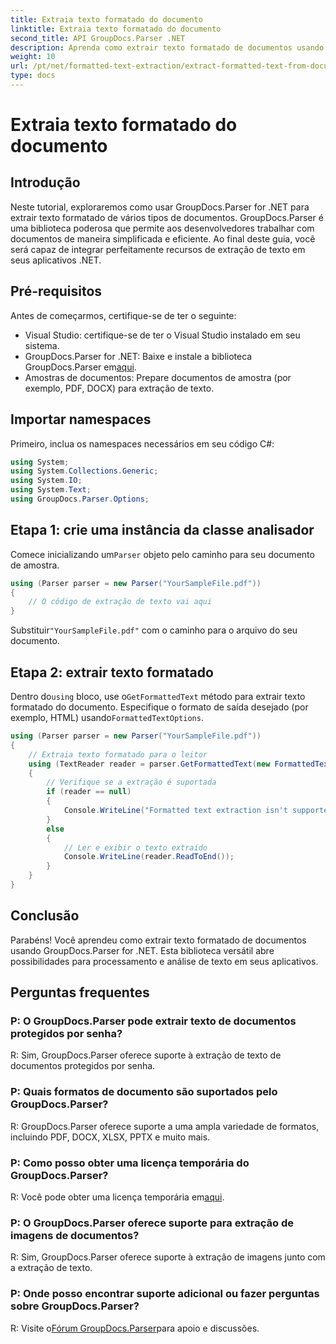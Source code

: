 ```yaml
---
title: Extraia texto formatado do documento
linktitle: Extraia texto formatado do documento
second_title: API GroupDocs.Parser .NET
description: Aprenda como extrair texto formatado de documentos usando GroupDocs.Parser for .NET. Extração de texto simples e eficiente para suas aplicações.
weight: 10
url: /pt/net/formatted-text-extraction/extract-formatted-text-from-document/
type: docs
---
```

# Extraia texto formatado do documento

## Introdução
Neste tutorial, exploraremos como usar GroupDocs.Parser for .NET para extrair texto formatado de vários tipos de documentos. GroupDocs.Parser é uma biblioteca poderosa que permite aos desenvolvedores trabalhar com documentos de maneira simplificada e eficiente. Ao final deste guia, você será capaz de integrar perfeitamente recursos de extração de texto em seus aplicativos .NET.
## Pré-requisitos
Antes de começarmos, certifique-se de ter o seguinte:
- Visual Studio: certifique-se de ter o Visual Studio instalado em seu sistema.
-  GroupDocs.Parser for .NET: Baixe e instale a biblioteca GroupDocs.Parser em[aqui](https://releases.groupdocs.com/parser/net/).
- Amostras de documentos: Prepare documentos de amostra (por exemplo, PDF, DOCX) para extração de texto.
## Importar namespaces
Primeiro, inclua os namespaces necessários em seu código C#:
```csharp
using System;
using System.Collections.Generic;
using System.IO;
using System.Text;
using GroupDocs.Parser.Options;
```
## Etapa 1: crie uma instância da classe analisador
 Comece inicializando um`Parser` objeto pelo caminho para seu documento de amostra.
```csharp
using (Parser parser = new Parser("YourSampleFile.pdf"))
{
    // O código de extração de texto vai aqui
}
```
 Substituir`"YourSampleFile.pdf"` com o caminho para o arquivo do seu documento.

## Etapa 2: extrair texto formatado
 Dentro do`using` bloco, use o`GetFormattedText` método para extrair texto formatado do documento. Especifique o formato de saída desejado (por exemplo, HTML) usando`FormattedTextOptions`.
```csharp
using (Parser parser = new Parser("YourSampleFile.pdf"))
{
    // Extraia texto formatado para o leitor
    using (TextReader reader = parser.GetFormattedText(new FormattedTextOptions(FormattedTextMode.Html)))
    {
        // Verifique se a extração é suportada
        if (reader == null)
        {
            Console.WriteLine("Formatted text extraction isn't supported.");
        }
        else
        {
            // Ler e exibir o texto extraído
            Console.WriteLine(reader.ReadToEnd());
        }
    }
}
```

## Conclusão
Parabéns! Você aprendeu como extrair texto formatado de documentos usando GroupDocs.Parser for .NET. Esta biblioteca versátil abre possibilidades para processamento e análise de texto em seus aplicativos.

## Perguntas frequentes
### P: O GroupDocs.Parser pode extrair texto de documentos protegidos por senha?
R: Sim, GroupDocs.Parser oferece suporte à extração de texto de documentos protegidos por senha.
### P: Quais formatos de documento são suportados pelo GroupDocs.Parser?
R: GroupDocs.Parser oferece suporte a uma ampla variedade de formatos, incluindo PDF, DOCX, XLSX, PPTX e muito mais.
### P: Como posso obter uma licença temporária do GroupDocs.Parser?
 R: Você pode obter uma licença temporária em[aqui](https://purchase.groupdocs.com/temporary-license/).
### P: O GroupDocs.Parser oferece suporte para extração de imagens de documentos?
R: Sim, GroupDocs.Parser oferece suporte à extração de imagens junto com a extração de texto.
### P: Onde posso encontrar suporte adicional ou fazer perguntas sobre GroupDocs.Parser?
 R: Visite o[Fórum GroupDocs.Parser](https://forum.groupdocs.com/c/parser/17)para apoio e discussões.
